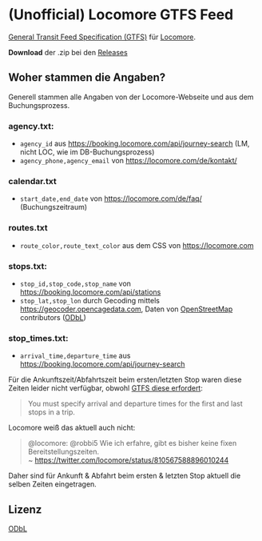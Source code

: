 # (Unofficial) Locomore GTFS Feed

[General Transit Feed Specification (GTFS)](https://developers.google.com/transit/gtfs/) für [Locomore](https://locomore.com).

**Download** der .zip bei den [Releases](https://github.com/robbi5/locomore-gtfs/releases)

## Woher stammen die Angaben?

Generell stammen alle Angaben von der Locomore-Webseite und aus dem Buchungsprozess.

### agency.txt:
* `agency_id` aus https://booking.locomore.com/api/journey-search (LM, nicht LOC, wie im DB-Buchungsprozess)
* `agency_phone,agency_email` von https://locomore.com/de/kontakt/

### calendar.txt
* `start_date,end_date` von https://locomore.com/de/faq/ (Buchungszeitraum)

### routes.txt
* `route_color,route_text_color` aus dem CSS von https://locomore.com

### stops.txt:
* `stop_id,stop_code,stop_name` von https://booking.locomore.com/api/stations
* `stop_lat,stop_lon` durch Gecoding mittels https://geocoder.opencagedata.com, Daten von [OpenStreetMap](https://openstreetmap.org) contributors ([ODbL](http://opendatacommons.org/licenses/odbl/1.0/summary/))

### stop_times.txt:
* `arrival_time,departure_time` aus https://booking.locomore.com/api/journey-search

Für die Ankunftszeit/Abfahrtszeit beim ersten/letzten Stop waren diese Zeiten leider nicht verfügbar, obwohl [GTFS diese erfordert](https://developers.google.com/transit/gtfs/reference/stop_times-file):
> You must specify arrival and departure times for the first and last stops in a trip.

Locomore weiß das aktuell auch nicht:
> @locomore: @robbi5 Wie ich erfahre, gibt es bisher keine fixen Bereitstellungszeiten.  
>  ~ https://twitter.com/locomore/status/810567588896010244

Daher sind für Ankunft & Abfahrt beim ersten & letzten Stop aktuell die selben Zeiten eingetragen.

## Lizenz

[ODbL](http://opendatacommons.org/licenses/odbl/1.0/summary/)